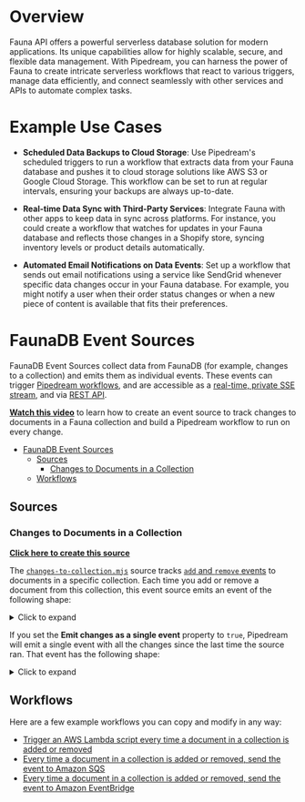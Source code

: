 # Overview

Fauna API offers a powerful serverless database solution for modern applications. Its unique capabilities allow for highly scalable, secure, and flexible data management. With Pipedream, you can harness the power of Fauna to create intricate serverless workflows that react to various triggers, manage data efficiently, and connect seamlessly with other services and APIs to automate complex tasks.

# Example Use Cases

- **Scheduled Data Backups to Cloud Storage**: Use Pipedream's scheduled triggers to run a workflow that extracts data from your Fauna database and pushes it to cloud storage solutions like AWS S3 or Google Cloud Storage. This workflow can be set to run at regular intervals, ensuring your backups are always up-to-date.

- **Real-time Data Sync with Third-Party Services**: Integrate Fauna with other apps to keep data in sync across platforms. For instance, you could create a workflow that watches for updates in your Fauna database and reflects those changes in a Shopify store, syncing inventory levels or product details automatically.

- **Automated Email Notifications on Data Events**: Set up a workflow that sends out email notifications using a service like SendGrid whenever specific data changes occur in your Fauna database. For example, you might notify a user when their order status changes or when a new piece of content is available that fits their preferences.

# FaunaDB Event Sources

FaunaDB Event Sources collect data from FaunaDB (for example, changes to a collection) and emits them as individual events. These events can trigger [Pipedream workflows](https://docs.pipedream.com/workflows/), and are accessible as a [real-time, private SSE stream](https://docs.pipedream.com/api/sse/), and via [REST API](https://docs.pipedream.com/api/rest/).

[**Watch this video**](https://youtu.be/rsjbXdOouHU) to learn how to create an event source to track changes to documents in a Fauna collection and build a Pipedream workflow to run on every change.

<!--ts-->

- [FaunaDB Event Sources](#faunadb-event-sources)
  - [Sources](#sources)
    - [Changes to Documents in a Collection](#changes-to-documents-in-a-collection)
  - [Workflows](#workflows)

<!--te-->

## Sources

### Changes to Documents in a Collection

[**Click here to create this source**](https://pipedream.com/sources?action=create&key=faunadb-changes-to-collection&app=faunadb)

The [`changes-to-collection.mjs`](changes-to-collection.mjs) source tracks [`add` and `remove` events](https://docs.fauna.com/fauna/current/api/fql/functions/events) to documents in a specific collection. Each time you add or remove a document from this collection, this event source emits an event of the following shape:

<details>
  <summary>Click to expand</summary>

```json
{
  "ts": 1588738648630000,
  "action": "add",
  "document": {
    "@ref": {
      "id": "264744257335591434",
      "collection": {
        "@ref": {
          "id": "test",
          "collection": { "@ref": { "id": "collections" } }
        }
      }
    }
  }
}
```

</details>

If you set the **Emit changes as a single event** property to `true`, Pipedream will emit a single event with all the changes since the last time the source ran. That event has the following shape:

<details>
  <summary>Click to expand</summary>

```json
[
  {
    "ts": 1588738648630000,
    "action": "add",
    "document": {
      "@ref": {
        "id": "264744257335591434",
        "collection": {
          "@ref": {
            "id": "test",
            "collection": { "@ref": { "id": "collections" } }
          }
        }
      }
    }
  },
  {
    "ts": 1588739721810000,
    "action": "remove",
    "document": {
      "@ref": {
        "id": "264744257335591434",
        "collection": {
          "@ref": {
            "id": "test",
            "collection": { "@ref": { "id": "collections" } }
          }
        }
      }
    }
  }
]
```

</details>

## Workflows

Here are a few example workflows you can copy and modify in any way:

- [Trigger an AWS Lambda script every time a document in a collection is added or removed](https://pipedream.com/@dylburger/changes-to-faunadb-documents-to-aws-lambda-p_RRC9NL/readme)
- [Every time a document in a collection is added or removed, send the event to Amazon SQS](https://pipedream.com/@dylburger/changes-to-faunadb-documents-aws-sqs-p_PACGag/readme)
- [Every time a document in a collection is added or removed, send the event to Amazon EventBridge](https://pipedream.com/@dylburger/changes-to-faunadb-documents-to-aws-eventbridge-event-bus-p_o7Cl3V/readme)
